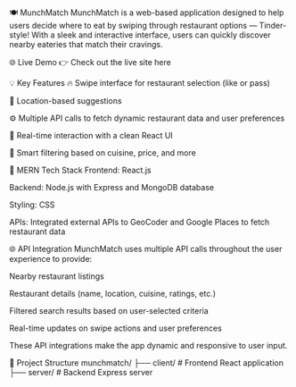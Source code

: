 🍽️ MunchMatch
MunchMatch is a web-based application designed to help users decide where to eat by swiping through restaurant options — Tinder-style! With a sleek and interactive interface, users can quickly discover nearby eateries that match their cravings.

🌐 Live Demo
👉 Check out the live site here

💡 Key Features
🔥 Swipe interface for restaurant selection (like or pass)

📍 Location-based suggestions

⚙️ Multiple API calls to fetch dynamic restaurant data and user preferences

💬 Real-time interaction with a clean React UI

🧠 Smart filtering based on cuisine, price, and more

🧰 MERN Tech Stack
Frontend: React.js

Backend: Node.js with Express and MongoDB database

Styling: CSS

APIs: Integrated external APIs to GeoCoder and Google Places to fetch restaurant data

🌐 API Integration
MunchMatch uses multiple API calls throughout the user experience to provide:

Nearby restaurant listings

Restaurant details (name, location, cuisine, ratings, etc.)

Filtered search results based on user-selected criteria

Real-time updates on swipe actions and user preferences

These API integrations make the app dynamic and responsive to user input.

📁 Project Structure
munchmatch/
├── client/          # Frontend React application
├── server/          # Backend Express server
